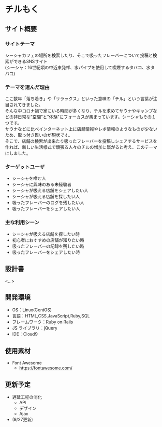 # チルもく

## サイト概要

### サイトテーマ

シーシャカフェの場所を検索したり、そこで吸ったフレーバーについて投稿と検索ができるSNSサイト<br>
(シーシャ：16世紀頃の中近東発祥、水パイプを使用して喫煙するタバコ、水タバコ)


### テーマを選んだ理由

ここ数年「落ち着き」や「リラックス」といった意味の「チル」という言葉が注目されてきました。<br>
そんな中コロナ禍で家にいる時間が多くなり、チルを求めてサウナやキャンプなどの非日常な"空間"と"体験"にフォーカスが集まっています。シーシャもその１つです。<br>
サウナなどに比べインターネット上に店舗情報やレポ情報のようなものが少ないため、取っ付き難いのが現状です。<br>
そこで、店舗の検索が出来たり吸ったフレーバーを投稿しシェアするサービスを作れば、新しい生活様式で頑張る人々のチルの増加に繋がると考え、このテーマにしました。

### ターゲットユーザ

- シーシャを嗜む人
- シーシャに興味のある未経験者
- シーシャが吸える店舗をシェアしたい人
- シーシャが吸える店舗を探したい人
- 吸ったフレーバーのログを残したい人
- 吸ったフレーバーをシェアしたい人

### 主な利用シーン

- シーシャが吸える店舗を探したい時
- 初心者におすすめの店舗が知りたい時
- 吸ったフレーバーの記録を残したい時
- 吸ったフレーバーをシェアしたい時

## 設計書

<...>

## 開発環境

- OS：Linux(CentOS)
- 言語：HTML,CSS,JavaScript,Ruby,SQL
- フレームワーク：Ruby on Rails
- JS ライブラリ：jQuery
- IDE：Cloud9

## 使用素材

- Font Awesome
  - https://fontawesome.com/


## 更新予定
- 遅延工程の消化
  - API
  - デザイン
  - Ajax
- (9/27更新)
